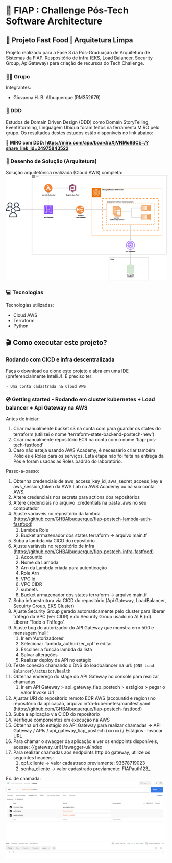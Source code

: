 # 🚀 FIAP : Challenge Pós-Tech Software Architecture
## 🍔 Projeto Fast Food | Arquitetura Limpa

Projeto realizado para a Fase 3 da Pós-Graduação de Arquitetura de Sistemas da FIAP. Respositório de infra (EKS, Load Balancer, Security Group, ApiGateway) para criação de recursos do Tech Challenge.


### 👨‍🏫 Grupo

Integrantes:
- Giovanna H. B. Albuquerque (RM352679)

### 📍 DDD

Estudos de Domain Driven Design (DDD) como Domain StoryTelling, EventStorming, Linguagem Ubíqua foram feitos na ferramenta MIRO pelo grupo.
Os resultados destes estudos estão disponíveis no link abaixo:

**🔗 MIRO com DDD: https://miro.com/app/board/uXjVNMo8BCE=/?share_link_id=24975843522**

### 📐 Desenho de Solução (Arquitetura)

Solução arquitetônica realizada (Cloud AWS) completa:
![](misc/sol_fase_3.drawio.svg)

### 💻 Tecnologias

Tecnologias utilizadas:

* Cloud AWS
* Terraform
* Python


## 🎬 Como executar este projeto?

### Rodando com CICD e infra descentralizada

Faça o download ou clone este projeto e abra em uma IDE (preferencialmente IntelliJ).
É preciso ter:

    - Uma conta cadastrada na Cloud AWS

### 💿 Getting started - Rodando em cluster kubernetes + Load balancer + Api Gateway na AWS

Antes de iniciar:
1. Criar manualmente bucket s3 na conta com para guardar os states do terraform (utilizei o nome ‘terraform-state-backend-postech-new’)
2. Criar manualmente repositório ECR na conta com o nome ‘fiap-pos-tech-fastfood’
3. Caso não esteja usando AWS Academy, é necessário criar também Policies e Roles para os serviços. Esta etapa não foi feita na entrega da Pós e foram usadas as Roles padrão do laboratório.

Passo-a-passo:
1. Obtenha credenciais de aws_access_key_id, aws_secret_access_key e aws_session_token da AWS Lab na AWS Academy ou na sua conta AWS.
2. Altere credenciais nos secrets para actions dos repositórios
3. Altere credenciais no arquivo .credentials na pasta .aws no seu computador
4. Ajuste variáveis no repositório da lambda (https://github.com/GHBAlbuquerque/fiap-postech-lambda-auth-fastfood)
    1. Lambda Role
    2. Bucket armazenador dos states terraform -> arquivo main.tf
5. Suba a lambda via CICD do repositório
6. Ajuste variáveis no repositório de infra (https://github.com/GHBAlbuquerque/fiap-postech-infra-fastfood)
    1. AccountId
    2. Nome da Lambda
    3. Arn da Lambda criada para autenticação
    4. Role Arn
    5. VPC Id
    6. VPC CIDR
    7. subnets
    8. Bucket armazenador dos states terraform -> arquivo main.tf
7. Suba infraestrutura via CICD do repositório (Api Gateway, LoadBalancer, Secuirty Group, EKS Cluster)
8.  Ajuste Security Group gerado automaticamente pelo cluster para liberar tráfego da VPC (ver CIDR) e do Security Group usado no ALB (id). Liberar ‘Todo o Tráfego’.
9. Ajuste bug do autorizador do API Gateway que monstra erro 500 e mensagem ‘null’:
    1. Ir em ‘Autorizadores’
    2. Selecionar ‘lambda_authorizer_cpf’ e editar
    3. Escolher a função lambda da lista
    4. Salvar alterações
    5. Realizar deploy da API no estágio
10. Teste conexão chamando o DNS do loadbalancer na url: ``{DNS Load Balancer}/actuator/health``
11. Obtenha endereço do stage do API Gateway no console para realizar chamadas
    1. Ir em API Gateway > api_gateway_fiap_postech > estágios > pegar o valor Invoke Url
12. Ajustar URI do repositório remoto ECR AWS (accountid e region) no repositório da aplicação, arquivo infra-kubernetes/manifest.yaml (https://github.com/GHBAlbuquerque/fiap-postech-fastfood)
13. Suba a aplicação via CICD do repositório
14. Verifique componentes em execução na AWS
15. Obtenha url do estágio no API Gateway para realizar chamadas -> API Gateway / APIs / api_gateway_fiap_postech (xxxxx) / Estágios : Invocar URL
16. Para chamar o swagger da aplicação e ver os endpoints disponíveis, acesse: {{gateway_url}}/swagger-ui/index
17. Para realizar chamadas aos endpoints http do gateway, utilize os seguintes headers:
    1. cpf_cliente -> valor cadastrado previamente: 93678719023
    2. senha_cliente -> valor cadastrado previamente: FIAPauth123_

Ex. de chamada:
![](misc/chamada_gateway_exemplo.png)

